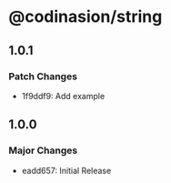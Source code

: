 # @codinasion/string

## 1.0.1

### Patch Changes

- 1f9ddf9: Add example

## 1.0.0

### Major Changes

- eadd657: Initial Release
